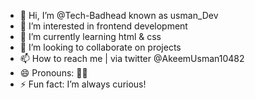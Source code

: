 - 👋 Hi, I’m @Tech-Badhead known as usman_Dev
- 👀 I’m interested in frontend development 
- 🌱 I’m currently learning html & css
- 💞️ I’m looking to collaborate on projects 
- 📫 How to reach me | via twitter @AkeemUsman10482 
- 😄 Pronouns: 🧘🏻
- ⚡ Fun fact: I’m always curious!

<!---
Tech-Badhead/Tech-Badhead is a ✨ special ✨ repository because its `README.md` (this file) appears on your GitHub profile.
You can click the Preview link to take a look at your changes.
--->
